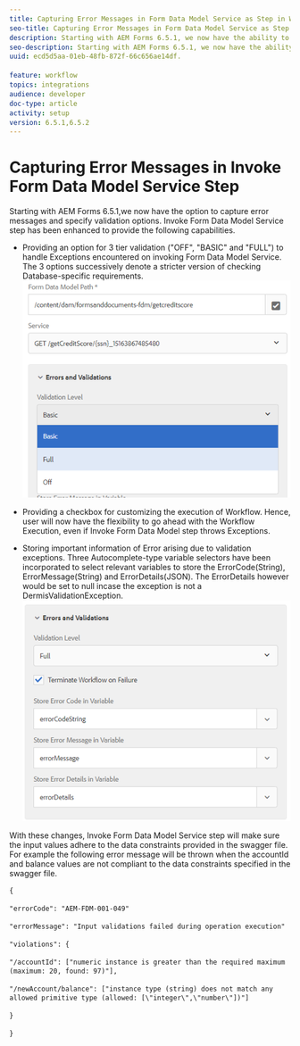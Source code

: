 ```yaml
---
title: Capturing Error Messages in Form Data Model Service as Step in Workflow
seo-title: Capturing Error Messages in Form Data Model Service as Step in Workflow
description: Starting with AEM Forms 6.5.1, we now have the ability to capture error messages generated on using invoke Form Data Model Service as a step in AEM Workflow. Workflow.
seo-description: Starting with AEM Forms 6.5.1, we now have the ability to capture error messages generated on using invoke Form Data Model Service as a step in AEM Workflow. Workflow.
uuid: ecd5d5aa-01eb-48fb-872f-66c656ae14df.

feature: workflow
topics: integrations
audience: developer
doc-type: article
activity: setup
version: 6.5.1,6.5.2
---
```


# Capturing Error Messages in Invoke Form Data Model Service Step

Starting with AEM Forms 6.5.1,we now have the option to capture error messages and specify validation options. Invoke Form Data Model Service step has been enhanced to provide the following capabilities.

* Providing an option for 3 tier validation  ("OFF", "BASIC" and "FULL") to handle Exceptions encountered on invoking Form Data Model Service. The 3 options successively denote a stricter version of checking Database-specific requirements.
![validation-levels](assets/validation-level.PNG)
 
* Providing a checkbox for customizing the execution of Workflow. Hence, user will now have the flexibility to go ahead with the Workflow Execution, even if Invoke Form Data Model step throws Exceptions.

* Storing important information of Error arising due to validation exceptions. Three Autocomplete-type variable selectors have been incorporated to select relevant variables to store the ErrorCode(String), ErrorMessage(String) and ErrorDetails(JSON). The ErrorDetails however would be set to null incase the exception is not a DermisValidationException. 
![capturing error messages](assets/fdm-error-details.PNG)

With these changes, Invoke Form Data Model Service step will make sure the input values adhere to the data constraints provided in the swagger file. For example the following error message will be thrown when the accountId and balance values are not compliant to the data constraints specified in the swagger file.

``` json{.line-numbers}
{

"errorCode": "AEM-FDM-001-049"

"errorMessage": "Input validations failed during operation execution"

"violations": {

"/accountId": ["numeric instance is greater than the required maximum (maximum: 20, found: 97)"],

"/newAccount/balance": ["instance type (string) does not match any allowed primitive type (allowed: [\"integer\",\"number\"])"]

}

}
``` 


